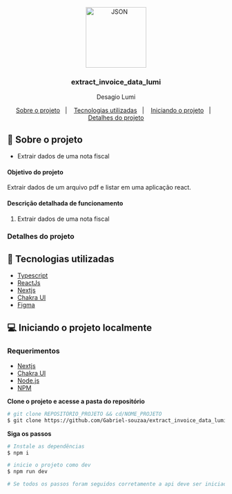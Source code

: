 <div align="center">
	 <img alt="JSON" align="center" src="https://uploads-ssl.webflow.com/62f9249c43126cafce10bc33/62fd12497ffcb83b28ea3309_logo-lumi-white.svg" width="140px">
</div>

<div align="center">
  <h3>
    extract_invoice_data_lumi
  </h3>

  <p>
  Desagio Lumi
  <p>
    <a href="#-sobre-o-projeto">Sobre o projeto</a>&nbsp;&nbsp;&nbsp;|&nbsp;&nbsp;&nbsp;
    <a href="#-tecnologias-utilizadas"> Tecnologias utilizadas</a>&nbsp;&nbsp;&nbsp;|&nbsp;&nbsp;&nbsp;
    <a href="#-iniciando-o-projeto">Iniciando o projeto</a>&nbsp;&nbsp;&nbsp;|&nbsp;&nbsp;&nbsp;
    <a href="#-detalhes-do-projeto">Detalhes do projeto</a>
  </p>

</div>

## 📘 Sobre o projeto

- <p>Extrair dados de uma nota fiscal</p>

#### Objetivo do projeto

Extrair dados de um arquivo pdf e listar em uma aplicação react.

#### Descrição detalhada de funcionamento

1. Extrair dados de uma nota fiscal

### Detalhes do projeto

## 🚀 Tecnologias utilizadas

- [Typescript](https://www.typescriptlang.org)
- [ReactJs](https://react.dev/ 'ReactJs')
- [Nextjs](https://nextjs.org/ 'Nextjs')
- [Chakra UI](https://chakra-ui.com/ 'Chakra UI')
- [Figma](https://www.figma.com/file/f8VhFA02mwcHYJkdsbgqZc/lumi?type=design&mode=design&t=BgskgLDCRpONAtWB-1, 'Figma')

## 💻 Iniciando o projeto localmente

### Requerimentos
- [Nextjs](https://nextjs.org/ 'Nextjs')
- [Chakra UI](https://chakra-ui.com/ 'Chakra UI')
- [Node.js](https://nodejs.org/en/)
- [NPM](https://www.npmjs.com/)

**Clone o projeto e acesse a pasta do repositório**

```bash
# git clone REPOSITÓRIO_PROJETO && cd/NOME_PROJETO
$ git clone https://github.com/Gabriel-souzaa/extract_invoice_data_lumi.git && cd extract_invoice_data_lumi && cd frontend
```

**Siga os passos**

```bash
# Instale as dependências
$ npm i

# inicie o projeto como dev
$ npm run dev

# Se todos os passos foram seguidos corretamente a api deve ser iniciada
```